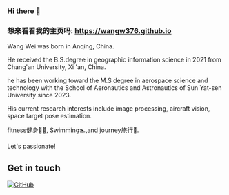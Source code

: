 ### Hi there 👋

### 想来看看我的主页吗: https://wangw376.github.io

Wang Wei was born in Anqing, China. 

He received the B.S.degree in geographic information science in 2021 from Chang'an University, Xi 'an, China. 

he has been working toward the M.S degree in aerospace science and technology with the School of Aeronautics and Astronautics of Sun Yat-sen University since 2023.

His current research interests include image processing, aircraft vision, space target pose estimation.

fitness健身🏋️‍♂️, Swimming🏊‍,and journey旅行🛫.  

Let's passionate!
## Get in touch

[![GitHub](https://img.shields.io/badge/GitHub-grey?logo=github)](https://github.com/wangw376)

<!--
**wangw376/wangw376** is a ✨ _special_ ✨ repository because its `README.md` (this file) appears on your GitHub profile.

Here are some ideas to get you started:

- 🔭 I’m currently working on ...
- 🌱 I’m currently learning ...
- 👯 I’m looking to collaborate on ...
- 🤔 I’m looking for help with ...
- 💬 Ask me about ...
- 📫 How to reach me: ...
- 😄 Pronouns: ...
- ⚡ Fun fact: ...
-->
